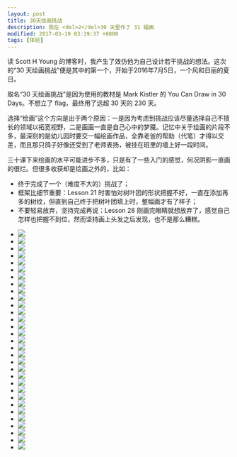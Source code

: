 ```yaml
---
layout: post
title: 30天绘画挑战
description: 我在 <del>2</del>30 天里作了 31 幅画
modified: 2017-03-19 03:19:37 +0800
tags: [体验]
---
```


读 Scott H Young 的博客时，我产生了效仿他为自己设计若干挑战的想法。这次的“30 天绘画挑战”便是其中的第一个，开始于2016年7月5日，一个风和日丽的夏日。

取名“30 天绘画挑战”是因为使用的教材是 Mark Kistler 的 You Can Draw in 30 Days。不想立了 flag，最终用了远超 30 天的 230 天。

选择“绘画”这个方向是出于两个原因：一是因为考虑到挑战应该尽量选择自己不擅长的领域以拓宽视野，二是画画一直是自己心中的梦魇。记忆中关于绘画的片段不多，最深刻的是幼儿园时要交一幅绘画作品，全靠老爸的帮助（代笔）才得以交差，而且那只鸽子好像还受到了老师表扬，被挂在班里的墙上好一段时间。

三十课下来绘画的水平可能进步不多，只是有了一些入门的感觉，何况阴影一直画的很烂。但很多收获却是绘画之外的，比如：

- 终于完成了一个（难度不大的）挑战了；
- 框架比细节重要：Lesson 21 时害怕对树叶团的形状把握不好，一直在添加再多的树纹，但直到自己终于把树叶团填上时，整幅画才有了样子；
- 不要轻易放弃，坚持完成再说：Lesson 28 刚画完眼睛就想放弃了，感觉自己怎样也把握不到位，然而坚持画上头发之后发现，也不是那么糟糕。

<ul data-am-widget="gallery" class="am-gallery am-avg-sm-2 am-avg-md-3 am-avg-lg-4 am-gallery-imgbordered" data-am-gallery="{pureview: true, shareBtn: true}" >
  <li><div class="am-gallery-item"><img src="/assets/images/2017/0319/0.jpg"/></div></li>
  <li><div class="am-gallery-item"><img src="/assets/images/2017/0319/1.jpg"/></div></li>
  <li><div class="am-gallery-item"><img src="/assets/images/2017/0319/2.jpg"/></div></li>
  <li><div class="am-gallery-item"><img src="/assets/images/2017/0319/3.jpg"/></div></li>
  <li><div class="am-gallery-item"><img src="/assets/images/2017/0319/4.jpg"/></div></li>
  <li><div class="am-gallery-item"><img src="/assets/images/2017/0319/5.jpg"/></div></li>
  <li><div class="am-gallery-item"><img src="/assets/images/2017/0319/6.jpg"/></div></li>
  <li><div class="am-gallery-item"><img src="/assets/images/2017/0319/7.jpg"/></div></li>
  <li><div class="am-gallery-item"><img src="/assets/images/2017/0319/8.jpg"/></div></li>
  <li><div class="am-gallery-item"><img src="/assets/images/2017/0319/9.jpg"/></div></li>
  <li><div class="am-gallery-item"><img src="/assets/images/2017/0319/10.jpg"/></div></li>
  <li><div class="am-gallery-item"><img src="/assets/images/2017/0319/11.jpg"/></div></li>
  <li><div class="am-gallery-item"><img src="/assets/images/2017/0319/12.jpg"/></div></li>
  <li><div class="am-gallery-item"><img src="/assets/images/2017/0319/13.jpg"/></div></li>
  <li><div class="am-gallery-item"><img src="/assets/images/2017/0319/14.jpg"/></div></li>
  <li><div class="am-gallery-item"><img src="/assets/images/2017/0319/15.jpg"/></div></li>
  <li><div class="am-gallery-item"><img src="/assets/images/2017/0319/16.jpg"/></div></li>
  <li><div class="am-gallery-item"><img src="/assets/images/2017/0319/17.jpg"/></div></li>
  <li><div class="am-gallery-item"><img src="/assets/images/2017/0319/18.jpg"/></div></li>
  <li><div class="am-gallery-item"><img src="/assets/images/2017/0319/19.jpg"/></div></li>
  <li><div class="am-gallery-item"><img src="/assets/images/2017/0319/20.jpg"/></div></li>
  <li><div class="am-gallery-item"><img src="/assets/images/2017/0319/21.jpg"/></div></li>
  <li><div class="am-gallery-item"><img src="/assets/images/2017/0319/22.jpg"/></div></li>
  <li><div class="am-gallery-item"><img src="/assets/images/2017/0319/23.jpg"/></div></li>
  <li><div class="am-gallery-item"><img src="/assets/images/2017/0319/24.jpg"/></div></li>
  <li><div class="am-gallery-item"><img src="/assets/images/2017/0319/25.jpg"/></div></li>
  <li><div class="am-gallery-item"><img src="/assets/images/2017/0319/26.jpg"/></div></li>
  <li><div class="am-gallery-item"><img src="/assets/images/2017/0319/27.jpg"/></div></li>
  <li><div class="am-gallery-item"><img src="/assets/images/2017/0319/28.jpg"/></div></li>
  <li><div class="am-gallery-item"><img src="/assets/images/2017/0319/29.jpg"/></div></li>
  <li><div class="am-gallery-item"><img src="/assets/images/2017/0319/30.jpg"/></div></li>
</ul>
